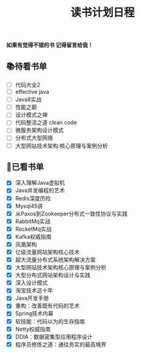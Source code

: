 ﻿---
title: 读书计划日程
tags: 读书
categories: 
  - 精选
#sticky: 1
abbrlink: 935
cover: https://hmf-typora-images.oss-cn-guangzhou.aliyuncs.com/images/202307201116627.png
---




**如果有觉得不错的书 记得留言给我！**

## 📚待看书单

- [ ] 代码大全2
- [ ] effective java
- [ ] Java8实战
- [ ] 性能之巅
- [ ] 设计模式之禅
- [ ] 代码整洁之道 clean code
- [ ] 微服务架构设计模式
- [ ] 分布式大型网络
- [ ] 大型网站技术架构:核心原理与案例分析

## 📖已看书单

- [x] 深入理解Java虚拟机
- [x] Java并发编程的艺术
- [x] Redis深度历险
- [x] Mysql45讲
- [x] 从Paxos到Zookeeper分布式一致性协议与实践
- [x] RabbitMq实战
- [x] RocketMq实战
- [x] Kafka权威指南
- [x] 凤凰架构
- [x] 亿级流量网站架构核心技术
- [x] 超大流量分布式系统架构解决方案
- [x] 大型网站技术架构核心原理与案例分析
- [x] 大型分布式网站架构设计与实践
- [x] 深入设计模式
- [x] 淘宝技术这十年
- [x] Java开发手册
- [x] 重构：改善既有代码的艺术
- [x] Spring技术内幕
- [x] 软技能：代码以为的生存指南
- [x] Netty权威指南
- [x] DDIA：数据密集型应用程序设计
- [x] 程序员修炼之道：通往务实的最高境界
